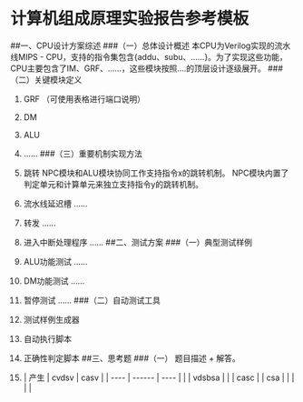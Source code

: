 # 计算机组成原理实验报告参考模板
##一、CPU设计方案综述
###（一）总体设计概述
本CPU为Verilog实现的流水线MIPS - CPU，支持的指令集包含{addu、subu、……}。为了实现这些功能，CPU主要包含了IM、GRF、……，这些模块按照….的顶层设计逐级展开。
###（二）关键模块定义
1. GRF
  （可使用表格进行端口说明）

2. DM

3. ALU

4. ……
  ###（三）重要机制实现方法

5. 跳转
  NPC模块和ALU模块协同工作支持指令x的跳转机制。
  NPC模块内置了判定单元和计算单元来独立支持指令y的跳转机制。

6. 流水线延迟槽
  ……

7. 转发
  ……

8. 进入中断处理程序
  ……
  ##二、测试方案
  ###（一）典型测试样例

9. ALU功能测试
  ……

10. DM功能测试
  ……

11. 暂停测试
   ……
   ###（二）自动测试工具

12. 测试样例生成器

13. 自动执行脚本

14. 正确性判定脚本
   ##三、思考题
   ###（一）
   题目描述 + 解答。

15. | 产生 | cvdsv  | casv |
   | ---- | ------ | ---- |
   |      | vdsbsa |      |
   | casc |        | csa  |
   |      |        |      |

   